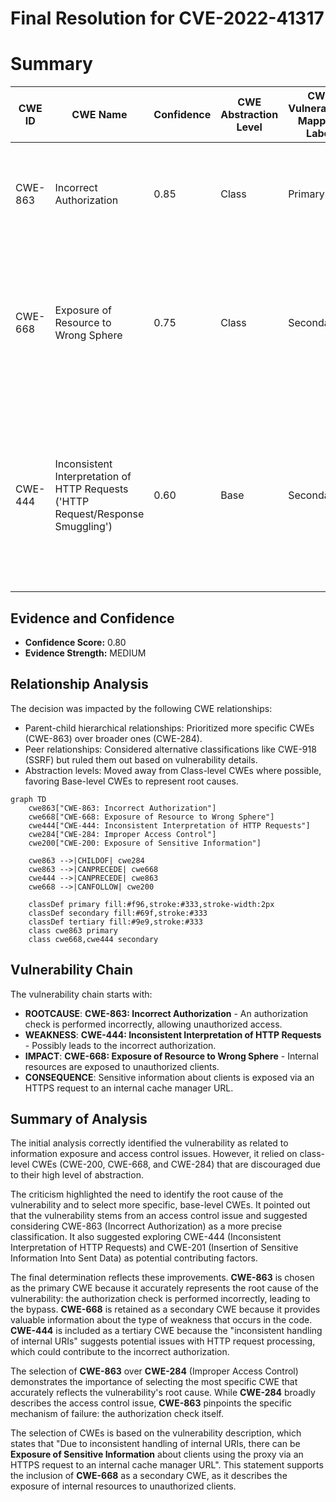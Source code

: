 # Final Resolution for CVE-2022-41317

# Summary
| CWE ID | CWE Name | Confidence | CWE Abstraction Level | CWE Vulnerability Mapping Label | CWE-Vulnerability Mapping Notes |
|---|---|---|---|---|---|
| CWE-863 | Incorrect Authorization | 0.85 | Class | Primary | The authorization check is performed, but it is done incorrectly, leading to the bypass. |
| CWE-668 | Exposure of Resource to Wrong Sphere | 0.75 | Class | Secondary | The vulnerability allows access to internal network structure, client credentials, client identity, and client traffic behavior. |
| CWE-444 | Inconsistent Interpretation of HTTP Requests ('HTTP Request/Response Smuggling') | 0.60 | Base | Secondary | The "inconsistent handling of internal URIs" involves discrepancies in how different parts of the Squid proxy interpret the HTTP request, leading to the bypass. |

## Evidence and Confidence

*   **Confidence Score:** 0.80
*   **Evidence Strength:** MEDIUM

## Relationship Analysis
The decision was impacted by the following CWE relationships:
  - Parent-child hierarchical relationships: Prioritized more specific CWEs (CWE-863) over broader ones (CWE-284).
  - Peer relationships: Considered alternative classifications like CWE-918 (SSRF) but ruled them out based on vulnerability details.
  - Abstraction levels: Moved away from Class-level CWEs where possible, favoring Base-level CWEs to represent root causes.

```mermaid
graph TD
    cwe863["CWE-863: Incorrect Authorization"]
    cwe668["CWE-668: Exposure of Resource to Wrong Sphere"]
    cwe444["CWE-444: Inconsistent Interpretation of HTTP Requests"]
    cwe284["CWE-284: Improper Access Control"]
    cwe200["CWE-200: Exposure of Sensitive Information"]

    cwe863 -->|CHILDOF| cwe284
    cwe863 -->|CANPRECEDE| cwe668
    cwe444 -->|CANPRECEDE| cwe863
    cwe668 -->|CANFOLLOW| cwe200

    classDef primary fill:#f96,stroke:#333,stroke-width:2px
    classDef secondary fill:#69f,stroke:#333
    classDef tertiary fill:#9e9,stroke:#333
    class cwe863 primary
    class cwe668,cwe444 secondary
```

## Vulnerability Chain
The vulnerability chain starts with:
  - **ROOTCAUSE**: **CWE-863: Incorrect Authorization** - An authorization check is performed incorrectly, allowing unauthorized access.
  - **WEAKNESS**: **CWE-444: Inconsistent Interpretation of HTTP Requests** - Possibly leads to the incorrect authorization.
  - **IMPACT**: **CWE-668: Exposure of Resource to Wrong Sphere** - Internal resources are exposed to unauthorized clients.
  - **CONSEQUENCE**: Sensitive information about clients is exposed via an HTTPS request to an internal cache manager URL.

## Summary of Analysis
The initial analysis correctly identified the vulnerability as related to information exposure and access control issues. However, it relied on class-level CWEs (CWE-200, CWE-668, and CWE-284) that are discouraged due to their high level of abstraction.

The criticism highlighted the need to identify the root cause of the vulnerability and to select more specific, base-level CWEs. It pointed out that the vulnerability stems from an access control issue and suggested considering CWE-863 (Incorrect Authorization) as a more precise classification. It also suggested exploring CWE-444 (Inconsistent Interpretation of HTTP Requests) and CWE-201 (Insertion of Sensitive Information Into Sent Data) as potential contributing factors.

The final determination reflects these improvements. **CWE-863** is chosen as the primary CWE because it accurately represents the root cause of the vulnerability: the authorization check is performed incorrectly, leading to the bypass. **CWE-668** is retained as a secondary CWE because it provides valuable information about the type of weakness that occurs in the code. **CWE-444** is included as a tertiary CWE because the "inconsistent handling of internal URIs" suggests potential issues with HTTP request processing, which could contribute to the incorrect authorization.

The selection of **CWE-863** over **CWE-284** (Improper Access Control) demonstrates the importance of selecting the most specific CWE that accurately reflects the vulnerability's root cause. While **CWE-284** broadly describes the access control issue, **CWE-863** pinpoints the specific mechanism of failure: the authorization check itself.

The selection of CWEs is based on the vulnerability description, which states that "Due to inconsistent handling of internal URIs, there can be **Exposure of Sensitive Information** about clients using the proxy via an HTTPS request to an internal cache manager URL". This statement supports the inclusion of **CWE-668** as a secondary CWE, as it describes the exposure of internal resources to unauthorized clients.